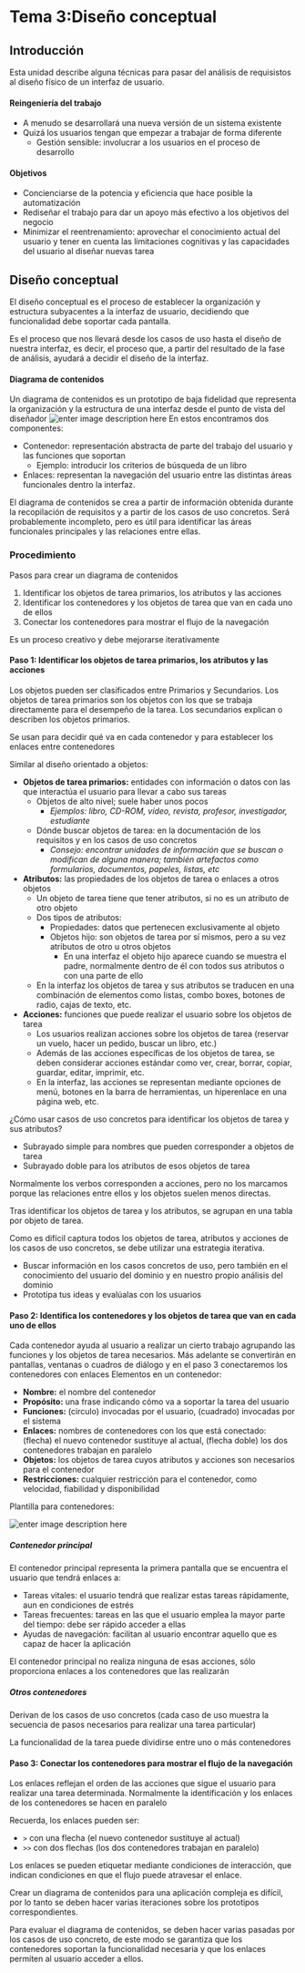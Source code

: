# Tema 3:Diseño conceptual 
## Introducción 
Esta unidad describe alguna técnicas para pasar del análisis de requisistos al diseño físico de un interfaz de usuario. 
#### Reingeniería del trabajo 
-  A menudo se desarrollará una nueva versión de un sistema existente 
- Quizá los usuarios tengan que empezar a trabajar de forma diferente 
	-  Gestión sensible: involucrar a los usuarios en el proceso de desarrollo
#### Objetivos 
- Concienciarse de la potencia y eficiencia que hace posible la automatización
- Rediseñar el trabajo para dar un apoyo más efectivo a los objetivos del negocio
- Minimizar el reentrenamiento: aprovechar el conocimiento actual del usuario y tener en cuenta las limitaciones cognitivas y las capacidades del usuario al diseñar nuevas tarea

## Diseño conceptual 
El diseño conceptual es el proceso de establecer la organización y estructura subyacentes a la interfaz de usuario, decidiendo que funcionalidad debe soportar cada pantalla.

Es el proceso que nos llevará desde los casos de uso hasta el diseño de nuestra interfaz, es decir, el proceso que, a partir del resultado de la fase de análisis, ayudará a decidir el diseño de la interfaz.

#### Diagrama de contenidos 
Un diagrama de contenidos es un prototipo de baja fidelidad que representa la organización y la estructura de una interfaz desde el punto de vista del diseñador 
![enter image description here](https://media.discordapp.net/attachments/705068953315311717/828659413682094120/unknown.png?width=1433&height=366)
En estos encontramos dos componentes: 
- Contenedor: representación abstracta de parte del trabajo del usuario y las funciones que soportan
	- Ejemplo: introducir los criterios de búsqueda de un libro 
- Enlaces: representan la navegación del usuario entre las distintas áreas funcionales dentro la interfaz. 

El diagrama de contenidos se crea a partir de información obtenida durante la recopilación de requisitos y a partir de los casos de uso concretos. Será probablemente incompleto, pero es útil para identificar las áreas funcionales principales y las relaciones entre ellas.
### Procedimiento
Pasos para crear un diagrama de contenidos 

 1. Identificar los objetos de tarea primarios, los atributos y las acciones
 2. Identificar los contenedores y los objetos de tarea que van en cada uno de ellos
 3. Conectar los contenedores para mostrar el flujo de la navegación
 
 Es un proceso creativo y debe mejorarse iterativamente 
 
#### Paso 1: Identificar los objetos de tarea primarios, los atributos y las acciones
Los objetos pueden ser clasificados entre Primarios y Secundarios. Los objetos de tarea primarios son los objetos con los que se trabaja directamente para el desempeño de la tarea. Los secundarios explican o describen los objetos primarios. 

Se usan para decidir qué va en cada contenedor y para establecer los enlaces entre contenedores

Similar al diseño orientado a objetos:
- **Objetos de tarea primarios:** entidades con información o datos con las que interactúa el usuario para llevar a cabo sus tareas
	- Objetos de alto nivel; suele haber unos pocos
		- *Ejemplos: libro, CD-ROM, vídeo, revista, profesor, investigador, estudiante*
	- Dónde buscar objetos de tarea: en la documentación de los requisitos y en los casos de uso concretos
		- *Consejo: encontrar unidades de información que se buscan o modifican de alguna manera; también artefactos como formularios, documentos, papeles, listas, etc*
- **Atributos:** las propiedades de los objetos de tarea o enlaces a otros objetos
	- Un objeto de tarea tiene que tener atributos, si no es un atributo de otro objeto
	- Dos tipos de atributos: 
		- Propiedades: datos que pertenecen exclusivamente al objeto
		- Objetos hijo: son objetos de tarea por sí mismos, pero a su vez atributos de otro u otros objetos
			- En una interfaz el objeto hijo aparece cuando se muestra el padre, normalmente dentro de él con todos sus atributos o con una parte de ello
	- En la interfaz los objetos de tarea y sus atributos se traducen en una combinación de elementos como listas, combo boxes, botones de radio, cajas de texto, etc.
- **Acciones:** funciones que puede realizar el usuario sobre los objetos de tarea
	- Los usuarios realizan acciones sobre los objetos de tarea (reservar un vuelo, hacer un pedido, buscar un libro, etc.)
	- Además de las acciones específicas de los objetos de tarea, se deben considerar acciones estándar como ver, crear, borrar, copiar, guardar, editar, imprimir, etc.
	- En la interfaz, las acciones se representan mediante opciones de menú, botones en la barra de herramientas, un hiperenlace en una página web, etc.

¿Cómo usar casos de uso concretos para identificar los objetos de tarea y sus atributos?
- Subrayado simple para nombres que pueden corresponder a objetos de tarea 
- Subrayado doble para los atributos de esos objetos de tarea

Normalmente los verbos corresponden a acciones, pero no los marcamos porque las relaciones entre ellos y los objetos suelen menos directas. 

Tras identificar los objetos de tarea  y los atributos, se agrupan en una tabla por objeto de tarea. 

Como es difícil captura todos los objetos de tarea, atributos y acciones de los casos de uso concretos, se debe utilizar una estrategia iterativa. 
- Buscar información en los casos concretos de uso, pero también en el conocimiento  del usuario del dominio y en nuestro propio análisis del dominio
- Prototipa tus ideas y evalúalas con los usuarios

#### Paso 2: Identifica los contenedores y los objetos de tarea que van en cada uno de ellos
Cada contenedor ayuda al usuario a realizar un cierto trabajo agrupando las funciones y los objetos de tarea necesarios. Más adelante se convertirán en pantallas, ventanas o cuadros de diálogo y en el paso 3 conectaremos los contenedores con enlaces
Elementos en un contenedor:
- **Nombre:** el nombre del contenedor
- **Propósito:** una frase indicando cómo va a soportar la tarea del usuario
- **Funciones:** (circulo) invocadas por el usuario, (cuadrado) invocadas por el sistema
- **Enlaces:** nombres de contenedores con los que está conectado: (flecha) el nuevo contenedor sustituye al actual, (flecha doble) los dos contenedores trabajan en paralelo
- **Objetos:** los objetos de tarea cuyos atributos y acciones son necesarios para el contenedor
- **Restricciones:** cualquier restricción para el contenedor, como velocidad, fiabilidad y disponibilidad

Plantilla para contenedores:

![enter image description here](https://media.discordapp.net/attachments/705068953315311717/828948939133681684/unknown.png)

##### Contenedor principal
El contenedor principal representa la primera pantalla que se encuentra el usuario que tendrá enlaces a:
- Tareas vitales: el usuario tendrá que realizar estas tareas rápidamente, aun en condiciones de estrés
- Tareas frecuentes: tareas en las que el usuario emplea la mayor parte del tiempo: debe ser rápido acceder a ellas
- Ayudas de navegación: facilitan al usuario encontrar aquello que es capaz de hacer la aplicación

El contenedor principal no realiza ninguna de esas acciones, sólo proporciona enlaces a los contenedores que las realizarán
##### Otros contenedores 
Derivan de los casos de uso concretos (cada caso de uso muestra la secuencia de pasos necesarios para realizar una tarea particular)

La funcionalidad de la tarea puede dividirse entre uno o más contenedores
#### Paso 3: Conectar los contenedores para mostrar el flujo de la navegación
Los enlaces reflejan el orden de las acciones que sigue el usuario para realizar una tarea determinada. Normalmente la identificación y los enlaces de los contenedores se hacen en paralelo

Recuerda, los enlaces pueden ser: 
- `>` con una flecha (el nuevo contenedor sustituye al actual)
- `>>` con dos flechas (los dos contenedores trabajan en paralelo)

Los enlaces se pueden etiquetar mediante condiciones de interacción, que indican condiciones en que el flujo puede atravesar el enlace.

Crear un diagrama de contenidos para una aplicación compleja es difícil, por lo tanto se deben hacer varias iteraciones sobre los prototipos correspondientes.

Para evaluar el diagrama de contenidos, se deben hacer varias pasadas por los casos de uso concreto, de este modo se garantiza que los contenedores soportan la funcionalidad necesaria y que los enlaces permiten al usuario acceder a ellos.
